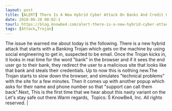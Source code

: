 ```yaml
---
layout: post
title: [ALERT] There Is A New Hybrid Cyber Attack On Banks And Credit Unions In The Wild
date: 2018-06-20 00:02:1
tourl: https://blog.knowbe4.com/alert-there-is-a-new-hybrid-cyber-attack-on-banks-and-credit-unions-in-the-wild
tags: [Attack,Trojan]
---
```

The issue he warned me about today is the following. There is a new hybrid attack that starts with a Banking Trojan which gets on the machine by using social engineering to get in, suspected to be email. Once the Trojan kicks in, it looks in real time for the word "bank" in the browser and if it sees the end user go to their bank, they redirect the user to a malicious site that looks like that bank and steals their credentials. Up to now this is nothing new.The Trojan starts to slow down the browser, and simulates "technical problems" with the site for a few minutes. Then it comes up with another popup which asks for their name and phone number so that "support can call them back".Next, This is the first time that we hear about this nasty variant on the Let's stay safe out there.Warm regards,  Topics: Š KnowBe4, Inc. All rights reserved. | 